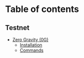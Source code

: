 # Table of contents

## Testnet

* [Zero Gravity (0G)](README.md)
  * [Installation](testnet/zero-gravity-0g/installation.md)
  * [Commands](testnet/zero-gravity-0g/commands.md)

